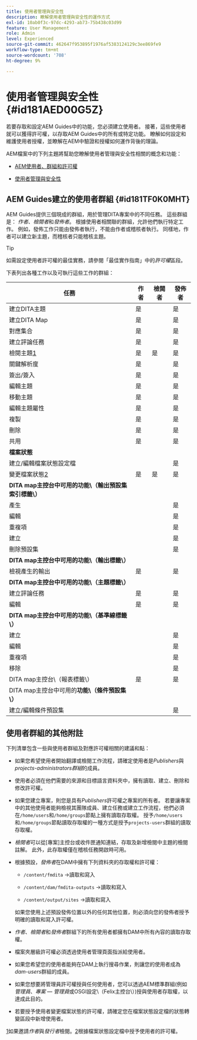 ```yaml
---
title: 使用者管理與安全性
description: 瞭解使用者管理與安全性的運作方式
exl-id: 10ab0f3c-97dc-4293-ab73-75b438c03d99
feature: User Management
role: Admin
level: Experienced
source-git-commit: 462647f953895f1976af5383124129c3ee869fe9
workflow-type: tm+mt
source-wordcount: '708'
ht-degree: 9%

---
```


# 使用者管理與安全性 {#id181AED00G5Z}

若要存取和設定AEM Guides中的功能，您必須建立使用者。 接著，這些使用者就可以獲得許可權，以存取AEM Guides中的所有或特定功能。 瞭解如何設定和維護使用者授權，並瞭解在AEM中驗證和授權如何運作背後的理論。

AEM檔案中的下列主題將幫助您瞭解使用者管理與安全性相關的概念和功能：

- [AEM使用者、群組和許可權](https://experienceleague.adobe.com/docs/experience-manager-learn/cloud-service/accessing/aem-users-groups-and-permissions.html)

- [使用者管理與安全性](https://experienceleague.adobe.com/docs/experience-manager-65/administering/security/security.html)


## AEM Guides建立的使用者群組 {#id181TF0K0MHT}

AEM Guides提供三個現成的群組，用於管理DITA專案中的不同任務。 這些群組是： *作者*、*檢閱者*&#x200B;和&#x200B;*發佈者*。 根據使用者相關聯的群組，允許他們執行特定工作。 例如，發佈工作只能由發佈者執行，不能由作者或稽核者執行。 同樣地，作者可以建立新主題，而稽核者只能稽核主題。

>[!TIP]
>
> 如需設定使用者許可權的最佳實務，請參閱「最佳實作指南」中的&#x200B;*許可權*&#x200B;區段。

下表列出各種工作以及可執行這些工作的群組：

| 任務 | 作者 | 檢閱者 | 發佈者 |
|----|-------|---------|----------|
| 建立DITA主題 | 是 |   | 是 |
| 建立DITA Map | 是 |   | 是 |
| 對應集合 | 是 |   | 是 |
| 建立評論任務 | 是 |   | 是 |
| 檢閱主題[1](#fntarg_1) | 是 | 是 | 是 |
| 關鍵解析度 | 是 |   | 是 |
| 簽出/簽入 | 是 |   | 是 |
| 編輯主題 | 是 |   | 是 |
| 移動主題 | 是 |   | 是 |
| 編輯主題屬性 | 是 |   | 是 |
| 複製 | 是 |   | 是 |
| 刪除 | 是 |   | 是 |
| 共用 | 是 |   | 是 |
| **檔案狀態** |
| 建立/編輯檔案狀態設定檔 |   |   | 是 |
| 變更檔案狀態[2](#fntarg_2) | 是 | 是 | 是 |
| **DITA map主控台中可用的功能\（輸出預設集索引標籤\）** |
| 產生 |   |   | 是 |
| 編輯 |   |   | 是 |
| 重複項 |   |   | 是 |
| 建立 |   |   | 是 |
| 刪除預設集 |   |   | 是 |
| **DITA map主控台中可用的功能\（輸出標籤\）** |
| 檢視產生的輸出 | 是 |   | 是 |
| **DITA map主控台中可用的功能\（主題標籤\）** |
| 建立評論任務 | 是 |   | 是 |
| 編輯 | 是 |   | 是 |
| **DITA map主控台中可用的功能\（基準線標籤\）** |
| 建立 |   |   | 是 |
| 編輯 |   |   | 是 |
| 重複項 |   |   | 是 |
| 移除 |   |   | 是 |
| DITA map主控台\（報表標籤\） | 是 |   | 是 |
| DITA map主控台中可用的&#x200B;**功能\（條件預設集\）** |
| 建立/編輯條件預設集 |   |   | 是 |

## 使用者群組的其他附註

下列清單包含一些與使用者群組及對應許可權相關的建議和點：

- 如果您希望使用者開始翻譯或檢閱工作流程，請確定使用者是&#x200B;*Publishers*&#x200B;與&#x200B;*projects-administrators群組*&#x200B;的成員。

- 使用者必須在他們需要的來源和目標語言資料夾中，擁有讀取、建立、刪除和修改許可權。

- 如果您建立專案，則您是具有&#x200B;*Publishers*&#x200B;許可權之專案的所有者。 若要讓專案中的其他使用者能夠檢視其團隊成員、建立任務或建立工作流程，他們必須在`/home/users`和`/home/groups`節點上擁有讀取存取權。 授予`/home/users`和`/home/groups`節點讀取存取權的一種方式是授予`projects-users`群組的讀取存取權。

- *檢閱者*&#x200B;可以從[專案]主控台或收件匣通知連結，存取及新增檢閱中主題的檢閱註解。 此外，此存取權僅在稽核任務開啟時可用。

- 根據預設，*發佈者*&#x200B;在DAM中擁有下列資料夾的存取權和許可權：

   - `/content/fmdita` -\>讀取和寫入

   - `/content/dam/fmdita-outputs` -\>讀取和寫入

   - `/content/output/sites` -\>讀取和寫入

  如果您使用上述預設發佈位置以外的任何其他位置，則必須向您的發佈者授予明確的讀取和寫入許可權。

- *作者*、*檢閱者*&#x200B;和&#x200B;*發佈者*&#x200B;群組下的所有使用者都擁有DAM中所有內容的讀取存取權。

- 檔案夾層級許可權必須透過使用者管理頁面指派給使用者。

- 如果您希望您的使用者能夠在DAM上執行搜尋作業，則讓您的使用者成為&#x200B;*dam-users*&#x200B;群組的成員。

- 如果您想要將管理員許可權授與任何使用者，您可以透過AEM標準群組(例如&#x200B;*管理員*、*專案 — 管理員*&#x200B;或OSGI設定\（Felix主控台\）)授與使用者存取權，以達成此目的。

- 若要授予使用者變更檔案狀態的許可權，請確定您在檔案狀態設定檔的狀態轉變區段中新增使用者。

[1](#fnsrc_1)如果邀請&#x200B;*作者*&#x200B;與&#x200B;*發行者*&#x200B;檢閱。[2](#fnsrc_2)根據檔案狀態設定檔中授予使用者的許可權。

